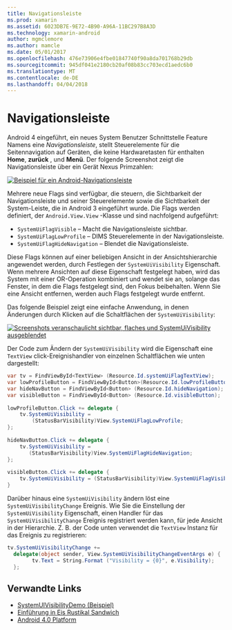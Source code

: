 ```yaml
---
title: Navigationsleiste
ms.prod: xamarin
ms.assetid: 6023DB7E-9E72-4B90-A96A-11BC297B8A3D
ms.technology: xamarin-android
author: mgmclemore
ms.author: mamcle
ms.date: 05/01/2017
ms.openlocfilehash: 476e73906e4fbe01847740f90a8da701768b29db
ms.sourcegitcommit: 945df041e2180cb20af08b83cc703ecd1aedc6b0
ms.translationtype: MT
ms.contentlocale: de-DE
ms.lasthandoff: 04/04/2018
---
```

# <a name="navigation-bar"></a>Navigationsleiste

Android 4 eingeführt, ein neues System Benutzer Schnittstelle Feature Namens eine *Navigationsleiste*, stellt Steuerelemente für die Seitennavigation auf Geräten, die keine Hardwaretasten für enthalten **Home**, **zurück** , und **Menü**.
Der folgende Screenshot zeigt die Navigationsleiste über ein Gerät Nexus Primzahlen:

 [![Beispiel für ein Android-Navigationsleiste](navigation-bar-images/19-navbar.png)](navigation-bar-images/19-navbar.png#lightbox)

Mehrere neue Flags sind verfügbar, die steuern, die Sichtbarkeit der Navigationsleiste und seiner Steuerelemente sowie die Sichtbarkeit der System-Leiste, die in Android 3 eingeführt wurde. Die Flags werden definiert, der `Android.View.View` -Klasse und sind nachfolgend aufgeführt:

-   `SystemUiFlagVisible` &ndash; Macht die Navigationsleiste sichtbar. 
-   `SystemUiFlagLowProfile` &ndash; DIMS Steuerelemente in der Navigationsleiste. 
-   `SystemUiFlagHideNavigation` &ndash; Blendet die Navigationsleiste. 


Diese Flags können auf einer beliebigen Ansicht in der Ansichtshierarchie angewendet werden, durch Festlegen der `SystemUiVisibility` Eigenschaft. Wenn mehrere Ansichten auf diese Eigenschaft festgelegt haben, wird das System mit einer OR-Operation kombiniert und wendet sie an, solange das Fenster, in dem die Flags festgelegt sind, den Fokus beibehalten. Wenn Sie eine Ansicht entfernen, werden auch Flags festgelegt wurde entfernt.

Das folgende Beispiel zeigt eine einfache Anwendung, in denen Änderungen durch Klicken auf die Schaltflächen der `SystemUiVisibility`:

 [![Screenshots veranschaulicht sichtbar, flaches und SystemUiVisibility ausgeblendet](navigation-bar-images/18-systemuivisibility.png)](navigation-bar-images/18-systemuivisibility.png#lightbox)

Der Code zum Ändern der `SystemUiVisibility` wird die Eigenschaft eine `TextView` click-Ereignishandler von einzelnen Schaltflächen wie unten dargestellt:

```csharp
var tv = FindViewById<TextView> (Resource.Id.systemUiFlagTextView);
var lowProfileButton = FindViewById<Button>(Resource.Id.lowProfileButton);
var hideNavButton = FindViewById<Button> (Resource.Id.hideNavigation);
var visibleButton = FindViewById<Button> (Resource.Id.visibleButton);
           
lowProfileButton.Click += delegate {
    tv.SystemUiVisibility =
        (StatusBarVisibility)View.SystemUiFlagLowProfile;
};
           
hideNavButton.Click += delegate {
    tv.SystemUiVisibility =
       (StatusBarVisibility)View.SystemUiFlagHideNavigation;        
};
           
visibleButton.Click += delegate {
    tv.SystemUiVisibility = (StatusBarVisibility)View.SystemUiFlagVisible;
}
```

Darüber hinaus eine `SystemUiVisibility` ändern löst eine `SystemUiVisibilityChange` Ereignis. Wie Sie die Einstellung der `SystemUiVisibility` Eigenschaft, einen Handler für das `SystemUiVisibilityChange` Ereignis registriert werden kann, für jede Ansicht in der Hierarchie. Z. B. der Code unten verwendet die `TextView` Instanz für das Ereignis zu registrieren:

```csharp
tv.SystemUiVisibilityChange +=
  delegate(object sender, View.SystemUiVisibilityChangeEventArgs e) {
        tv.Text = String.Format ("Visibility = {0}", e.Visibility);
  };
```



## <a name="related-links"></a>Verwandte Links

- [SystemUIVisibilityDemo (Beispiel)](https://developer.xamarin.com/samples/monodroid/SystemUIVisibilityDemo/)
- [Einführung in Eis Rustikal Sandwich](http://www.android.com/about/ice-cream-sandwich/)
- [Android 4.0 Platform](http://developer.android.com/sdk/android-4.0.html)

